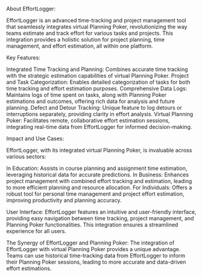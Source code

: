 About EffortLogger:

EffortLogger is an advanced time-tracking and project management tool that seamlessly integrates virtual Planning Poker, revolutionizing the way teams estimate and track effort for various tasks and projects. This integration provides a holistic solution for project planning, time management, and effort estimation, all within one platform.

Key Features:

Integrated Time Tracking and Planning: Combines accurate time tracking with the strategic estimation capabilities of virtual Planning Poker.
Project and Task Categorization: Enables detailed categorization of tasks for both time tracking and effort estimation purposes.
Comprehensive Data Logs: Maintains logs of time spent on tasks, along with Planning Poker estimations and outcomes, offering rich data for analysis and future planning.
Defect and Detour Tracking: Unique feature to log detours or interruptions separately, providing clarity in effort analysis.
Virtual Planning Poker: Facilitates remote, collaborative effort estimation sessions, integrating real-time data from EffortLogger for informed decision-making.

Impact and Use Cases:

EffortLogger, with its integrated virtual Planning Poker, is invaluable across various sectors:

In Education: Assists in course planning and assignment time estimation, leveraging historical data for accurate predictions.
In Business: Enhances project management with combined effort tracking and estimation, leading to more efficient planning and resource allocation.
For Individuals: Offers a robust tool for personal time management and project effort estimation, improving productivity and planning accuracy.

User Interface:
EffortLogger features an intuitive and user-friendly interface, providing easy navigation between time tracking, project management, and Planning Poker functionalities. This integration ensures a streamlined experience for all users.

The Synergy of EffortLogger and Planning Poker:
The integration of EffortLogger with virtual Planning Poker provides a unique advantage. Teams can use historical time-tracking data from EffortLogger to inform their Planning Poker sessions, leading to more accurate and data-driven effort estimations.

